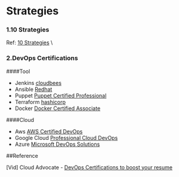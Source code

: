 # Strategies

### 1.10 Strategies
Ref: [10 Strategies](https://www.youtube.com/watch?v=Xg9ihH15Uto&ab_channel=Fireship) \

### 2.DevOps Certifications
####Tool
- Jenkins [cloudbees](https://www.cloudbees.com/jenkins/certification)
- Ansible [Redhat](https://www.redhat.com/en/services/training/ex407-retired-red-hat-certified-specialist-in-ansible-automation-exam)
- Puppet [Puppet Certified Professional](https://puppet.com/learning-training/certification/exam-details/)
- Terraform [hashicorp](https://learn.hashicorp.com/tutorials/terraform/associate-review)
- Docker [Docker Certified Associate](https://www.docker.com/blog/tag/docker-certified-associate/)

####Cloud
- Aws [AWS Certified DevOps](https://aws.amazon.com/certification/certified-devops-engineer-professional/)
- Google Cloud [Professional Cloud DevOps](https://cloud.google.com/certification/cloud-devops-engineer)
- Azure [Microsoft DevOps Solutions](https://docs.microsoft.com/en-us/learn/certifications/exams/az-400)

##Reference

[Vid] Cloud Advocate - [DevOps Certifications to boost your resume](https://www.youtube.com/watch?v=g8KHWEGuoxI&ab_channel=CloudAdvocate)
